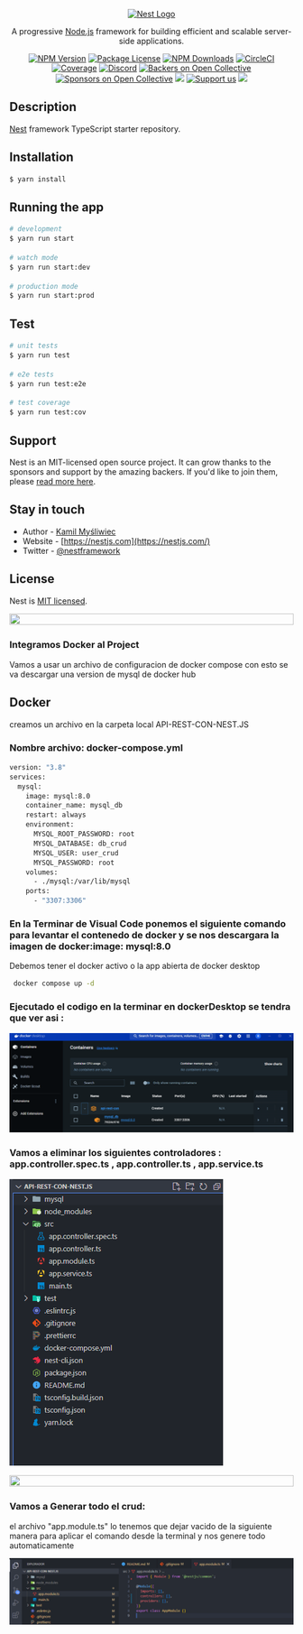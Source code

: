 <p align="center">
  <a href="http://nestjs.com/" target="blank"><img src="https://nestjs.com/img/logo-small.svg" width="200" alt="Nest Logo" /></a>
</p>

[circleci-image]: https://img.shields.io/circleci/build/github/nestjs/nest/master?token=abc123def456
[circleci-url]: https://circleci.com/gh/nestjs/nest

  <p align="center">A progressive <a href="http://nodejs.org" target="_blank">Node.js</a> framework for building efficient and scalable server-side applications.</p>
    <p align="center">
<a href="https://www.npmjs.com/~nestjscore" target="_blank"><img src="https://img.shields.io/npm/v/@nestjs/core.svg" alt="NPM Version" /></a>
<a href="https://www.npmjs.com/~nestjscore" target="_blank"><img src="https://img.shields.io/npm/l/@nestjs/core.svg" alt="Package License" /></a>
<a href="https://www.npmjs.com/~nestjscore" target="_blank"><img src="https://img.shields.io/npm/dm/@nestjs/common.svg" alt="NPM Downloads" /></a>
<a href="https://circleci.com/gh/nestjs/nest" target="_blank"><img src="https://img.shields.io/circleci/build/github/nestjs/nest/master" alt="CircleCI" /></a>
<a href="https://coveralls.io/github/nestjs/nest?branch=master" target="_blank"><img src="https://coveralls.io/repos/github/nestjs/nest/badge.svg?branch=master#9" alt="Coverage" /></a>
<a href="https://discord.gg/G7Qnnhy" target="_blank"><img src="https://img.shields.io/badge/discord-online-brightgreen.svg" alt="Discord"/></a>
<a href="https://opencollective.com/nest#backer" target="_blank"><img src="https://opencollective.com/nest/backers/badge.svg" alt="Backers on Open Collective" /></a>
<a href="https://opencollective.com/nest#sponsor" target="_blank"><img src="https://opencollective.com/nest/sponsors/badge.svg" alt="Sponsors on Open Collective" /></a>
  <a href="https://paypal.me/kamilmysliwiec" target="_blank"><img src="https://img.shields.io/badge/Donate-PayPal-ff3f59.svg"/></a>
    <a href="https://opencollective.com/nest#sponsor"  target="_blank"><img src="https://img.shields.io/badge/Support%20us-Open%20Collective-41B883.svg" alt="Support us"></a>
  <a href="https://twitter.com/nestframework" target="_blank"><img src="https://img.shields.io/twitter/follow/nestframework.svg?style=social&label=Follow"></a>
</p>
  <!--[![Backers on Open Collective](https://opencollective.com/nest/backers/badge.svg)](https://opencollective.com/nest#backer)
  [![Sponsors on Open Collective](https://opencollective.com/nest/sponsors/badge.svg)](https://opencollective.com/nest#sponsor)-->

## Description

[Nest](https://github.com/nestjs/nest) framework TypeScript starter repository.

## Installation

```bash
$ yarn install
```

## Running the app

```bash
# development
$ yarn run start

# watch mode
$ yarn run start:dev

# production mode
$ yarn run start:prod
```

## Test

```bash
# unit tests
$ yarn run test

# e2e tests
$ yarn run test:e2e

# test coverage
$ yarn run test:cov
```

## Support

Nest is an MIT-licensed open source project. It can grow thanks to the sponsors and support by the amazing backers. If you'd like to join them, please [read more here](https://docs.nestjs.com/support).

## Stay in touch

- Author - [Kamil Myśliwiec](https://kamilmysliwiec.com)
- Website - [https://nestjs.com](https://nestjs.com/)
- Twitter - [@nestframework](https://twitter.com/nestframework)

## License

Nest is [MIT licensed](LICENSE).

<img src="https://i.imgur.com/dBaSKWF.gif" height="20" width="100%"><!-- se agrega estilo css line en rgb-->

<h3>Integramos Docker al Project</h3>
<a>Vamos a usar un archivo de configuracion de docker compose con esto se va descargar una version de mysql de docker hub </a>

## Docker

<a>creamos un archivo en la carpeta local API-REST-CON-NEST.JS </a>

<h3>Nombre archivo: docker-compose.yml</h3>

```bash
version: "3.8"
services:
  mysql:
    image: mysql:8.0
    container_name: mysql_db
    restart: always
    environment:
      MYSQL_ROOT_PASSWORD: root
      MYSQL_DATABASE: db_crud
      MYSQL_USER: user_crud
      MYSQL_PASSWORD: root
    volumes:
      - ./mysql:/var/lib/mysql
    ports:
      - "3307:3306"

```

<h3>En la Terminar de Visual Code ponemos el siguiente comando para levantar el contenedo de docker y se nos descargara la imagen de docker:image: mysql:8.0</h3>
<a>Debemos tener el docker activo o la app abierta de docker desktop </a>

```bash
 docker compose up -d
```

<h3>Ejecutado el codigo en la terminar en dockerDesktop se tendra que ver asi : </h3>

![image](https://github.com/BrandonGS22b/Front/blob/main/holaMundoConNest/dockerdekstop.png)

<h3>Vamos a eliminar los siguientes controladores : app.controller.spec.ts , app.controller.ts , app.service.ts </h3>

![image](https://github.com/BrandonGS22b/Front/blob/main/holaMundoConNest/controladores.png)

<img src="https://i.imgur.com/dBaSKWF.gif" height="20" width="100%"><!-- se agrega estilo css line en rgb-->
<h3>Vamos a Generar todo el crud: </h3>
<a>el archivo "app.module.ts" lo tenemos que dejar vacido de la siguiente manera para aplicar el comando desde la terminal y nos genere todo automaticamente</a>

![image](https://github.com/BrandonGS22b/Front/blob/main/holaMundoConNest/app.modules.png)

